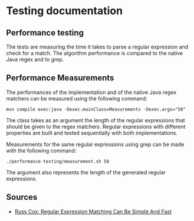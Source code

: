 # Testing documentation

## Performance testing

The tests are measuring the time it takes to parse a regular expression and check for a match. The algorithm
performance is compared to the native Java regex and to grep. 
 
## Performance Measurements

The performances of the implementation and of the native Java regex matchers can be measured using the following command:

```
mvn compile exec:java -Dexec.mainClass=Measurements -Dexec.args="50"
```

The class takes as an argument the length of the regular expressions that should be given to the regex matchers. Regular 
expressions with different properties are built and tested sequentially with both implementations.

Measurements for the same regular expressions using grep can be made with the following command:

```
./performance-testing/measurement.sh 50
```

The argument also represents the length of the generated regular expressions.

## Sources
- [Russ Cox: Regular Expression Matching Can Be Simple And Fast](https://swtch.com/~rsc/regexp/regexp1.html)
